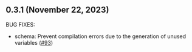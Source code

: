 ## 0.3.1 (November 22, 2023)

BUG FIXES:

* schema: Prevent compilation errors due to the generation of unused variables ([#93](https://github.com/raphaelfff/terraform-plugin-codegen-framework/issues/93))

